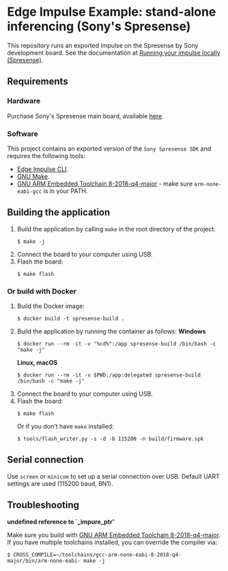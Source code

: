 # Edge Impulse Example: stand-alone inferencing (Sony's Spresense)

This repository runs an exported impulse on the Spresense by Sony development board. See the documentation at [Running your impulse locally (Spresense)](https://docs.edgeimpulse.com/docs/running-your-impulse-spresense).

## Requirements

### Hardware

Purchase Sony's Spresense main board, available [here](https://developer.sony.com/develop/spresense/buy-now).

### Software

This project contains an exported version of the `Sony Spresense SDK` and requires the following tools:

* [Edge Impulse CLI](https://docs.edgeimpulse.com/docs/cli-installation).
* [GNU Make](https://www.gnu.org/software/make/).
* [GNU ARM Embedded Toolchain 8-2018-q4-major](https://developer.arm.com/tools-and-software/open-source-software/developer-tools/gnu-toolchain/gnu-rm/downloads) - make sure `arm-none-eabi-gcc` is in your PATH.

## Building the application

1. Build the application by calling `make` in the root directory of the project:
    ```
    $ make -j
    ```
1. Connect the board to your computer using USB.
1. Flash the board:
    ```
    $ make flash
    ```

### Or build with Docker

1. Build the Docker image:
    ```
    $ docker build -t spresense-build .
    ```
1. Build the application by running the container as follows:
    **Windows**
    ```
    $ docker run --rm -it -v "%cd%":/app spresense-build /bin/bash -c "make -j"
    ```
    **Linux, macOS**
    ```
    $ docker run --rm -it -v $PWD:/app:delegated spresense-build /bin/bash -c "make -j"
    ```
1. Connect the board to your computer using USB.
1. Flash the board:
    ```
    $ make flash
    ```
    Or if you don't have `make` installed:
    ```
    $ tools/flash_writer.py -s -d -b 115200 -n build/firmware.spk
    ```

## Serial connection

Use `screen` or `minicom` to set up a serial connection over USB. Default UART settings are used (115200 baud, 8N1).

## Troubleshooting

**undefined reference to `_impure_ptr'**

Make sure you build with [GNU ARM Embedded Toolchain 8-2018-q4-major](https://developer.arm.com/tools-and-software/open-source-software/developer-tools/gnu-toolchain/gnu-rm/downloads). If you have multiple toolchains installed, you can override the compiler via:

```
$ CROSS_COMPILE=~/toolchains/gcc-arm-none-eabi-8-2018-q4-major/bin/arm-none-eabi- make -j
```
